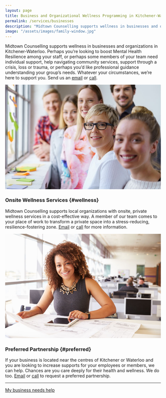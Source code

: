 ```yaml
---
layout: page
title: Business and Organizational Wellness Programming in Kitchener-Waterloo
permalink: /services/businesses
description: "Midtown Counselling supports wellness in businesses and organizations in Kitchener-Waterloo. Perhaps you’re looking to boost Mental Health Resilience among your staff, or perhaps some members of your team need individual support, help navigating community services, support through a crisis, loss or trauma, or perhaps you’d like professional guidance understanding your group’s needs."
image: "/assets/images/family-window.jpg"
---
```

Midtown Counselling supports wellness in businesses and organizations in Kitchener-Waterloo. Perhaps you’re looking to boost Mental Health Resilience among your staff, or perhaps some members of your team need individual support, help navigating community services, support through a crisis, loss or trauma, or perhaps you’d like professional guidance understanding your group’s needs. Whatever your circumstances, we’re here to support you. Send us an [email](mailto:admin@midtowncounselling.ca) or [call](tel:2263133335).

<div class="service-item">
<div class="service-item-title">
<img src="/assets/images/family-window.jpg" alt="">
</div>
<div class="service-item-description" markdown="1">

### Onsite Wellness Services {#wellness}

Midtown Counselling supports local organizations with onsite, private wellness services in a cost-effective way. A member of our team comes to your place of work to transform a private space into a stress-reducing, resilience-fostering zone. [Email](mailto:admin@midtowncounselling.ca) or [call](tel:2263133335) for more information.

</div>
</div>

<div class="service-item">
<div class="service-item-title">
<img src="/assets/images/work.jpg" alt="">
</div>
<div class="service-item-description" markdown="1">

### Preferred Partnership {#preferred}

If your business is located near the centres of Kitchener or Waterloo and you are looking to increase supports for your employees or members, we can help. Chances are you care deeply for their health and wellness. We do too. [Email](mailto:admin@midtowncounselling.ca) or [call](tel:2263133335) to request a preferred partnership.

</div>
</div>

___________

<div class="callout-link"><a class="link-button" href="/contact/#contactinfo">My business needs help</a></div>